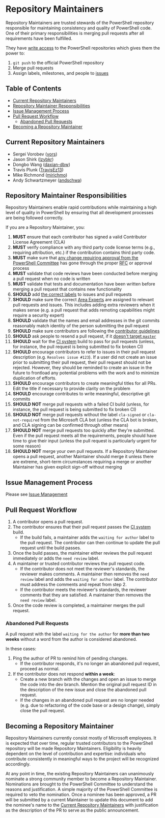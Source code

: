 # Repository Maintainers

Repository Maintainers are trusted stewards of the PowerShell repository responsible for maintaining consistency and quality of PowerShell code.
One of their primary responsibilities is merging pull requests after all requirements have been fulfilled.

They have [write access](https://help.github.com/articles/repository-permission-levels-for-an-organization/) to the PowerShell repositories which gives them the power to:

1. `git push` to the official PowerShell repository
1. Merge pull requests
1. Assign labels, milestones, and people to [issues](https://guides.github.com/features/issues/)

## Table of Contents

- [Current Repository Maintainers](#current-repository-maintainers)
- [Repository Maintainer Responsibilities](#repository-maintainer-responsibilities)
- [Issue Management Process](#issue-management-process)
- [Pull Request Workflow](#pull-request-workflow)
    - [Abandoned Pull Requests](#abandoned-pull-requests)
- [Becoming a Repository Maintainer](#becoming-a-repository-maintainer)

## Current Repository Maintainers

* Sergei Vorobev ([vors](https://github.com/vors))
* Jason Shirk ([lzybkr](https://github.com/lzybkr))
* Dongbo Wang ([daxian-dbw](https://github.com/daxian-dbw))
* Travis Plunk ([TravisEz13](https://github.com/TravisEz13))
* Mike Richmond ([mirichmo](https://github.com/mirichmo))
* Andy Schwartzmeyer ([andschwa](https://github.com/andschwa))

## Repository Maintainer Responsibilities

Repository Maintainers enable rapid contributions while maintaining a high level of quality in PowerShell by ensuring that all development processes are being followed correctly.

If you are a Repository Maintainer, you:

1. **MUST** ensure that each contributor has signed a valid Contributor License Agreement (CLA)
1. **MUST** verify compliance with any third party code license terms (e.g., requiring attribution, etc.) if the contribution contains third party code.
1. **MUST** make sure that [any change requiring approval from the PowerShell Committee](../community/governance.md#changes-that-require-an-rfc) has gone through the proper [RFC][RFC-repo] or approval process
1. **MUST** validate that code reviews have been conducted before merging a pull request when no code is written
1. **MUST** validate that tests and documentation have been written before merging a pull request that contains new functionality
1. **SHOULD** add [the correct labels][issue-management] to issues and pull requests
1. **SHOULD** make sure the correct [Area Experts](../community/governance.md#area-experts) are assigned to relevant pull requests and issues.
  This includes adding extra reviewers when it makes sense
  (e.g. a pull request that adds remoting capabilities might require a security expert)
1. **SHOULD** validate that the names and email addresses in the git commits reasonably match identity of the person submitting the pull request
1. **SHOULD** make sure contributors are following the [contributor guidelines][CONTRIBUTING]
1. **SHOULD** ask people to resend a pull request, if it [doesn't target `master`](../../.github/CONTRIBUTING.md#lifecycle-of-a-pull-request)
1. **SHOULD** wait for the [CI system][ci-system] build to pass for pull requests
  (unless, for instance, the pull request is being submitted to fix broken CI)
1. **SHOULD** encourage contributors to refer to issues in their pull request description (e.g. `Resolves issue #123`).
  If a user did not create an issue prior to submitting their pull request, their pull request should not be rejected.
  However, they should be reminded to create an issue in the future to frontload any potential problems with the work and to minimize duplication of efforts.
1. **SHOULD** encourage contributors to create meaningful titles for all PRs.
  Edit the title if necessary to provide clarity on the problem
1. **SHOULD** encourage contributes to write meaningful, descriptive git commits
1. **SHOULD NOT** merge pull requests with a failed CI build
  (unless, for instance, the pull request is being submitted to fix broken CI)
1. **SHOULD NOT** merge pull requests without the label `cla-signed` or `cla-not-required` from the Microsoft CLA bot
  (unless the CLA bot is broken, and CLA signing can be confirmed through other means)
1. **SHOULD NOT** merge pull requests too quickly after they're submitted.
  Even if the pull request meets all the requirements, people should have time to give their input
  (unless the pull request is particularly urgent for some reason)
1. **SHOULD NOT** merge your own pull requests.
  If a Repository Maintainer opens a pull request, another Maintainer should merge it unless there are extreme, short-term circumstances requiring a merge or another Maintainer has given explicit sign-off without merging

## Issue Management Process

Please see [Issue Management][issue-management]

## Pull Request Workflow

1. A contributor opens a pull request.
1. The contributor ensures that their pull request passes the [CI system][ci-system] build.
    - If the build fails, a maintainer adds the ```waiting for author``` label to the pull request.
        The contributor can then continue to update the pull request until the build passes.
1. Once the build passes, the maintainer either reviews the pull request immediately or adds the ```need review``` label.
1. A maintainer or trusted contributor reviews the pull request code.
    - If the contributor does not meet the reviewer's standards, the reviewer makes comments.
        A maintainer then removes the ```need review``` label and adds the ```waiting for author``` label.
    The contributor must address the comments and repeat from step 2.
    - If the contributor meets the reviewer's standards, the reviewer comments that they are satisfied.
        A maintainer then removes the ```need review``` label.
1. Once the code review is completed, a maintainer merges the pull request.

### Abandoned Pull Requests

A pull request with the label ```waiting for the author``` for **more than two weeks** without a word from the author is considered abandoned.

In these cases:

1. Ping the author of PR to remind him of pending changes.
    - If the contributor responds, it's no longer an abandoned pull request, proceed as normal.
1. If the contributor does not respond **within a week**:
    - Create a new branch with the changes and open an issue to merge the code into the dev branch.
        Mention the original pull request ID in the description of the new issue and close the abandoned pull request.
    - If the changes in an abandoned pull request are no longer needed (e.g. due to refactoring of
        the code base or a design change), simply close the pull request.

## Becoming a Repository Maintainer

Repository Maintainers currently consist mostly of Microsoft employees.
It is expected that over time, regular trusted contributors to the PowerShell repository will be made Repository Maintainers.
Eligibility is heavily dependent on the level of contribution and expertise: individuals who contribute consistently in meaningful ways to the project will be recognized accordingly.

At any point in time, the existing Repository Maintainers can unanimously nominate a strong community member to become a Repository Maintainer.
Nominations are brought to the PowerShell Committee to understand the reasons and justification.
A simple majority of the PowerShell Committee is required to veto the nomination.
Once a nominee has been approved, a PR will be submitted by a current Maintainer to update this document to add the nominee's name to
the [Current Repository Maintainers](#Current-Repository-Maintainers) with justification as the description of the PR to serve as the public announcement.

[RFC-repo]: https://github.com/PowerShell/PowerShell-RFC
[ci-system]: ../testing-guidelines/testing-guidelines.md#ci-system
[issue-management]: issue-management.md
[CONTRIBUTING]: ../../.github/CONTRIBUTING.md
